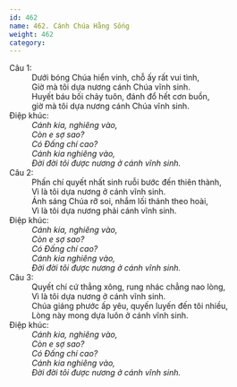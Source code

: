 ```yaml
---
id: 462
name: 462. Cánh Chúa Hằng Sống
weight: 462
category: 
---
```

<dl><dt>Câu 1:</dt><dd data-verse="1">Dưới bóng Chúa hiển vinh, chỗ ấy rất vui tình, <br/>Giờ mà tôi dựa nương cánh Chúa vĩnh sinh. <br/>Huyết báu bối chảy tuôn, đánh đổ hết cơn buồn, <br/>giờ mà tôi dựa nương cánh Chúa vĩnh sinh. </dd><dt>Điệp khúc:</dt><dd data-chorus="1"><em>Cánh kia, nghiêng vào, <br/>Còn e sợ sao? <br/>Có Đấng chí cao? <br/>Cánh kia nghiêng vào, <br/>Đời đời tôi được nương ở cánh vĩnh sinh. </em></dd><dt>Câu 2:</dt><dd data-verse="2">Phấn chí quyết nhất sinh ruỗi bước đến thiên thành, <br/>Vì là tôi dựa nương ở cánh vĩnh sinh. <br/>Ánh sáng Chúa rỡ soi, nhắm lối thánh theo hoài, <br/>Vì là tôi dựa nương phải cánh vĩnh sinh. </dd><dt>Điệp khúc:</dt><dd data-chorus="1"><em>Cánh kia, nghiêng vào, <br/>Còn e sợ sao? <br/>Có Đấng chí cao? <br/>Cánh kia nghiêng vào, <br/>Đời đời tôi được nương ở cánh vĩnh sinh. </em></dd><dt>Câu 3:</dt><dd data-verse="3">Quyết chí cứ thẳng xông, rung nhác chẳng nao lòng, <br/>Vì là tôi dựa nương ở cánh vĩnh sinh. <br/>Chúa giáng phước ấp yêu, quyến luyến đến tôi nhiều, <br/>Lòng này mong dựa luôn ở cánh vĩnh sinh. </dd><dt>Điệp khúc:</dt><dd data-chorus="1"><em>Cánh kia, nghiêng vào, <br/>Còn e sợ sao? <br/>Có Đấng chí cao? <br/>Cánh kia nghiêng vào, <br/>Đời đời tôi được nương ở cánh vĩnh sinh. </em></dd></dl>

